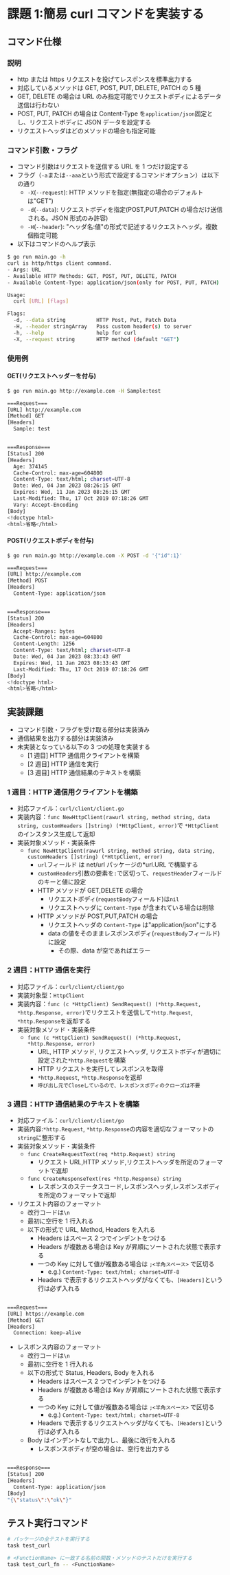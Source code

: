 # 課題 1:簡易 curl コマンドを実装する

## コマンド仕様

### 説明

- http または https リクエストを投げてレスポンスを標準出力する
- 対応しているメソッドは GET, POST, PUT, DELETE, PATCH の 5 種
- GET, DELETE の場合は URL のみ指定可能でリクエストボディによるデータ送信は行わない
- POST, PUT, PATCH の場合は Content-Type を`application/json`固定とし、リクエストボディに JSON データを設定する
- リクエストヘッダはどのメソッドの場合も指定可能

### コマンド引数・フラグ

- コマンド引数はリクエストを送信する URL を 1 つだけ設定する
- フラグ（`-a`または`--aaa`という形式で設定するコマンドオプション）は以下の通り
  - `-X`(`--request`): HTTP メソッドを指定(無指定の場合のデフォルトは"GET")
  - `-d`(`--data`): リクエストボディを指定(POST,PUT,PATCH の場合だけ送信される。JSON 形式のみ許容)
  - `-H`(`--header`): "ヘッダ名:値"の形式で記述するリクエストヘッダ。複数個指定可能
- 以下はコマンドのヘルプ表示

```bash
$ go run main.go -h
curl is http/https client command.
- Args: URL
- Available HTTP Methods: GET, POST, PUT, DELETE, PATCH
- Available Content-Type: application/json(only for POST, PUT, PATCH)

Usage:
  curl [URL] [flags]

Flags:
  -d, --data string          HTTP Post, Put, Patch Data
  -H, --header stringArray   Pass custom header(s) to server
  -h, --help                 help for curl
  -X, --request string       HTTP method (default "GET")
```

### 使用例

#### GET(リクエストヘッダーを付与)

```bash
$ go run main.go http://example.com -H Sample:test

===Request===
[URL] http://example.com
[Method] GET
[Headers]
  Sample: test


===Response===
[Status] 200
[Headers]
  Age: 374145
  Cache-Control: max-age=604800
  Content-Type: text/html; charset=UTF-8
  Date: Wed, 04 Jan 2023 08:26:15 GMT
  Expires: Wed, 11 Jan 2023 08:26:15 GMT
  Last-Modified: Thu, 17 Oct 2019 07:18:26 GMT
  Vary: Accept-Encoding
[Body]
<!doctype html>
<html>省略</html>
```

#### POST(リクエストボディを付与)

```bash
$ go run main.go http://example.com -X POST -d '{"id":1}'

===Request===
[URL] http://example.com
[Method] POST
[Headers]
  Content-Type: application/json


===Response===
[Status] 200
[Headers]
  Accept-Ranges: bytes
  Cache-Control: max-age=604800
  Content-Length: 1256
  Content-Type: text/html; charset=UTF-8
  Date: Wed, 04 Jan 2023 08:33:43 GMT
  Expires: Wed, 11 Jan 2023 08:33:43 GMT
  Last-Modified: Thu, 17 Oct 2019 07:18:26 GMT
[Body]
<!doctype html>
<html>省略</html>
```

## 実装課題

- コマンド引数・フラグを受け取る部分は実装済み
- 通信結果を出力する部分は実装済み
- 未実装となっている以下の 3 つの処理を実装する
  - [1 週目] HTTP 通信用クライアントを構築
  - [2 週目] HTTP 通信を実行
  - [3 週目] HTTP 通信結果のテキストを構築

### 1 週目：HTTP 通信用クライアントを構築

- 対応ファイル：`curl/client/client.go`
- 実装内容：`func NewHttpClient(rawurl string, method string, data string, customHeaders []string) (*HttpClient, error)`で `*HttpClient`のインスタンス生成して返却
- 実装対象メソッド・実装条件
  - `func NewHttpClient(rawurl string, method string, data string, customHeaders []string) (*HttpClient, error)`
    - `url`フィールド は net/url パッケージの\*url.URL で構築する
    - `customHeaders`引数の要素を`:`で区切って、`requestHeader`フィールドのキーと値に設定
    - HTTP メソッドが GET,DELETE の場合
      - リクエストボディ(`requestBody`フィールド)は`nil`
      - リクエストヘッダに `Content-Type` が含まれている場合は削除
    - HTTP メソッドが POST,PUT,PATCH の場合
      - リクエストヘッダの `Content-Type` は"application/json"にする
      - data の値をそのままレスポンスボディ(`requestBody`フィールド)に設定
        - その際、data が空であればエラー

### 2 週目：HTTP 通信を実行

- 対応ファイル：`curl/client/client/go`
- 実装対象型：`HttpClient`
- 実装内容：`func (c *HttpClient) SendRequest() (*http.Request, *http.Response, error)`でリクエストを送信して`*http.Request`, `*http.Response`を返却する
- 実装対象メソッド・実装条件
  - `func (c *HttpClient) SendRequest() (*http.Request, *http.Response, error)`
    - URL, HTTP メソッド, リクエストヘッダ, リクエストボディが適切に設定された`*http.Request`を構築
    - HTTP リクエストを実行してレスポンスを取得
    - `*http.Request`, `*http.Response`を返却
    - `呼び出し元でCloseしているので、レスポンスボディのクローズは不要`

### 3 週目：HTTP 通信結果のテキストを構築

- 対応ファイル：`curl/client/client/go`
- 実装内容:`*http.Request`, `*http.Response`の内容を適切なフォーマットの`string`に整形する
- 実装対象メソッド・実装条件
  - `func CreateRequestText(req *http.Request) string`
    - リクエスト URL,HTTP メソッド,リクエストヘッダを所定のフォーマットで返却
  - `func CreateResponseText(res *http.Response) string`
    - レスポンスのステータスコード,レスポンスヘッダ,レスポンスボディを所定のフォーマットで返却
- リクエスト内容のフォーマット
  - 改行コードは`\n`
  - 最初に空行を 1 行入れる
  - 以下の形式で URL, Method, Headers を入れる
    - Headers はスペース 2 つでインデントをつける
    - Headers が複数ある場合は Key が昇順にソートされた状態で表示する
    - 一つの Key に対して値が複数ある場合は `;<半角スペース>` で区切る
      - e.g.) `Content-Type: text/html; charset=UTF-8`
    - Headers で表示するリクエストヘッダがなくても、`[Headers]`という行は必ず入れる

```bash

===Request===
[URL] https://example.com
[Method] GET
[Headers]
  Connection: keep-alive
```

- レスポンス内容のフォーマット
  - 改行コードは`\n`
  - 最初に空行を 1 行入れる
  - 以下の形式で Status, Headers, Body を入れる
    - Headers はスペース 2 つでインデントをつける
    - Headers が複数ある場合は Key が昇順にソートされた状態で表示する
    - 一つの Key に対して値が複数ある場合は `;<半角スペース>` で区切る
      - e.g.) `Content-Type: text/html; charset=UTF-8`
    - Headers で表示するリクエストヘッダがなくても、`[Headers]`という行は必ず入れる
  - Body はインデントなしで出力し、最後に改行を入れる
    - レスポンスボディが空の場合は、空行を出力する

```bash

===Response===
[Status] 200
[Headers]
  Content-Type: application/json
[Body]
"{\"status\":\"ok\"}"
```

## テスト実行コマンド

```bash
# パッケージの全テストを実行する
task test_curl

# <FunctionName> に一致する名前の関数・メソッドのテストだけを実行する
task test_curl_fn -- <FunctionName>
```
